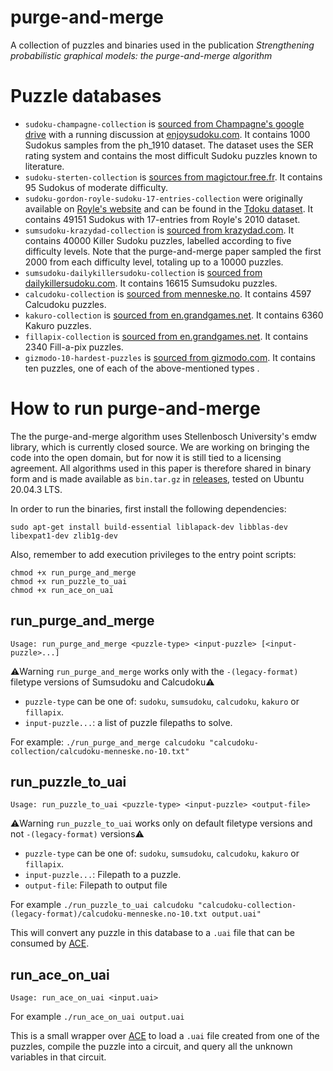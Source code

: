 # purge-and-merge
A collection of puzzles and binaries used in the publication _Strengthening probabilistic graphical models: the purge-and-merge algorithm_

# Puzzle databases
- `sudoku-champagne-collection` is [sourced from Champagne's google drive](http://drive.google.com/drive/u/0/folders/0B5lH6mGXxWzXTDFRMnVTbGNlZU0) with a running discussion at [enjoysudoku.com](http://forum.enjoysudoku.com/the-hardest-sudokus-new-thread-t6539.html). It contains 1000 Sudokus samples from the ph_1910 dataset. The dataset uses the SER rating system and contains the most difficult Sudoku puzzles known to literature.
- `sudoku-sterten-collection` is [sources from magictour.free.fr](http://magictour.free.fr/top95). It contains 95 Sudokus of moderate difficulty.
- `sudoku-gordon-royle-sudoku-17-entries-collection` were originally available on [Royle's website](https://web.archive.org/web/20120722180233/http://mapleta.maths.uwa.edu.au/~gordon/sudokumin.php) and can be found in the [Tdoku dataset](https://github.com/t-dillon/tdoku/blob/master/data.zip). It contains 49151 Sudokus with 17-entries from Royle's 2010 dataset.
- `sumsudoku-krazydad-collection` is [sourced from krazydad.com](https://krazydad.com/play/killer). It contains 40000 Killer Sudoku puzzles, labelled according to five difficulty levels. Note that the purge-and-merge paper sampled the first 2000 from each difficulty level, totaling up to a 10000 puzzles.
- `sumsudoku-dailykillersudoku-collection` is [sourced from dailykillersudoku.com](www.dailykillersudoku.com). It contains 16615 Sumsudoku puzzles.
- `calcudoku-collection` is [sourced from menneske.no](https://menneske.no/calcudoku/9/eng/index.html). It contains 4597 Calcudoku puzzles.
- `kakuro-collection` is [sourced from en.grandgames.net](https://grandgames.net/kakuro/). It contains 6360 Kakuro puzzles.
- `fillapix-collection` is [sourced from en.grandgames.net](https://en.grandgames.net/mosaic). It contains 2340 Fill-a-pix puzzles.
- `gizmodo-10-hardest-puzzles` is [sourced from gizmodo.com](https://gizmodo.com/can-you-solve-the-10-hardest-logic-puzzles-ever-created-1064112665). It contains ten puzzles, one of each of the above-mentioned types .

# How to run purge-and-merge
The the purge-and-merge algorithm uses Stellenbosch University's emdw library, which is currently closed source. We are working on bringing the code into the open domain, but for now it is still tied to a licensing  agreement. All algorithms used in this paper is therefore shared in binary form and is made available as `bin.tar.gz` in [releases](https://github.com/heetbeet/purge-and-merge/releases/latest), tested on Ubuntu 20.04.3 LTS.

In order to run the binaries, first install the following dependencies:

    sudo apt-get install build-essential liblapack-dev libblas-dev libexpat1-dev zlib1g-dev
    
Also, remember to add execution privileges to the entry point scripts:

    chmod +x run_purge_and_merge
    chmod +x run_puzzle_to_uai
    chmod +x run_ace_on_uai

## run_purge_and_merge
`Usage: run_purge_and_merge <puzzle-type> <input-puzzle> [<input-puzzle>...]`

⚠️Warning `run_purge_and_merge` works only with the `-(legacy-format)` filetype versions of Sumsudoku and Calcudoku⚠️ 

- `puzzle-type` can be one of: `sudoku`, `sumsudoku`, `calcudoku`, `kakuro` or `fillapix`. 
- `input-puzzle...`: a list of puzzle filepaths to solve.

For example: `./run_purge_and_merge calcudoku "calcudoku-collection/calcudoku-menneske.no-10.txt"`

## run_puzzle_to_uai
`Usage: run_puzzle_to_uai <puzzle-type> <input-puzzle> <output-file>`

⚠️Warning `run_puzzle_to_uai` works only on default filetype versions and not `-(legacy-format)` versions⚠️

- `puzzle-type` can be one of: `sudoku`, `sumsudoku`, `calcudoku`, `kakuro` or `fillapix`. 
- `input-puzzle...`: Filepath to a puzzle.
- `output-file`: Filepath to output file

For example `./run_puzzle_to_uai calcudoku "calcudoku-collection-(legacy-format)/calcudoku-menneske.no-10.txt output.uai"`

This will convert any puzzle in this database to a `.uai` file that can be consumed by [ACE](http://reasoning.cs.ucla.edu/ace/).

## run_ace_on_uai
`Usage: run_ace_on_uai <input.uai>`

For example `./run_ace_on_uai output.uai`

This is a small wrapper over [ACE](http://reasoning.cs.ucla.edu/ace/) to load a `.uai` file created from one of the puzzles, compile the puzzle into a circuit, and query all the unknown variables in that circuit. 
